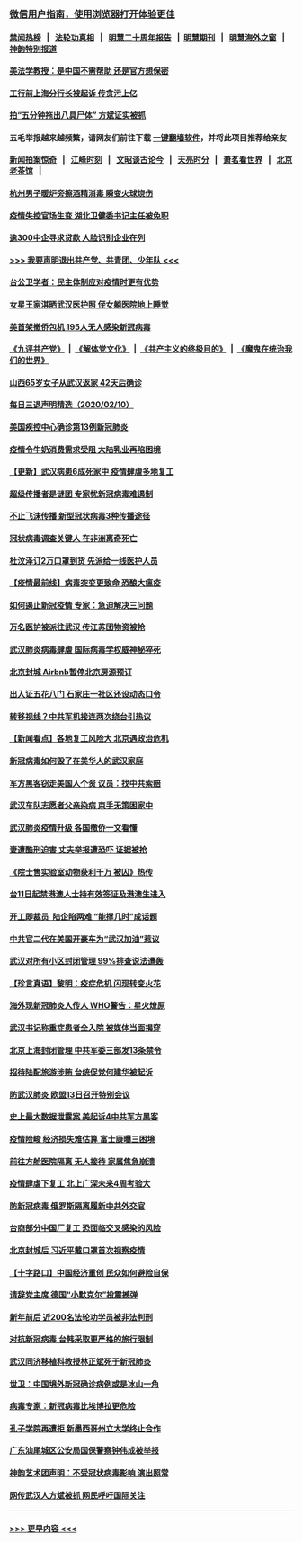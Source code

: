 ### [微信用户指南，使用浏览器打开体验更佳](https://github.com/gfw-breaker/banned-news1/blob/master/indexes/wechat-guide.md?t=0)
#### [禁闻热榜](热点新闻.md?t=0)  &nbsp;&nbsp;|&nbsp;&nbsp; [法轮功真相](https://github.com/gfw-breaker/truth/blob/master/README.md?t=0) &nbsp;&nbsp;|&nbsp;&nbsp; [明慧二十周年报告](https://github.com/gfw-breaker/mh-reports/blob/master/README.md?t=0) &nbsp;&nbsp;|&nbsp;&nbsp;[明慧期刊](https://github.com/gfw-breaker/mh-qikan) &nbsp;&nbsp;|&nbsp;&nbsp; [明慧海外之窗](https://github.com/gfw-breaker/mh-news/blob/master/README.md?t=0) &nbsp;&nbsp;|&nbsp;&nbsp; [神韵特别报道](https://github.com/gfw-breaker/mh-news/blob/master/shenyun.md?t=0)
#### [美法学教授：是中国不需帮助 还是官方想保密](../pages/nsc413/n11859492.md?t=02111444) 
#### [工行前上海分行长被起诉 传贪污上亿](../pages/nsc413/n11860139.md?t=02111444) 
#### [拍“五分钟拖出八具尸体” 方斌证实被抓](../pages/nsc413/n11860090.md?t=02111444) 
#### 五毛举报越来越频繁，请网友们前往下载 [一键翻墙软件](https://github.com/gfw-breaker/ssr-accounts)，并将此项目推荐给亲友
#### [新闻拍案惊奇](https://github.com/gfw-breaker/banned-news1/blob/master/pages/link4.md) &nbsp;&nbsp;|&nbsp;&nbsp; [江峰时刻](https://github.com/gfw-breaker/banned-news1/blob/master/pages/link4.md) &nbsp;&nbsp;|&nbsp;&nbsp; [文昭谈古论今](https://github.com/gfw-breaker/banned-news1/blob/master/pages/link4.md) &nbsp;&nbsp;|&nbsp;&nbsp; [天亮时分](https://github.com/gfw-breaker/banned-news1/blob/master/pages/link4.md) &nbsp;&nbsp;|&nbsp;&nbsp; [萧茗看世界](https://github.com/gfw-breaker/banned-news1/blob/master/pages/link4.md) &nbsp;&nbsp;|&nbsp;&nbsp; [北京老茶馆](https://github.com/gfw-breaker/banned-news1/blob/master/pages/link4.md) &nbsp;&nbsp;|&nbsp;&nbsp; 
#### [杭州男子暖炉旁擦酒精消毒 瞬变火球烧伤](../pages/nsc413/n11860071.md?t=02111444) 
#### [疫情失控官场生变 湖北卫健委书记主任被免职](../pages/nsc413/n11859848.md?t=02111444) 
#### [逾300中企寻求贷款 人脸识别企业在列](../pages/nsc413/n11860100.md?t=02111444) 
#### [>>> 我要声明退出共产党、共青团、少年队 <<<](https://github.com/begood0513/goodnews/blob/master/quit/letter.md) 
#### [台公卫学者：民主体制应对疫情时更有优势](../pages/nsc413/n11860023.md?t=02111444) 
#### [女星王家淇晒武汉医护照 侄女躺医院地上睡觉](../pages/nsc413/n11859756.md?t=02111444) 
#### [美首架撤侨包机 195人无人感染新冠病毒](../pages/nsc413/n11859908.md?t=02111444) 
#### [《九评共产党》](https://github.com/begood0513/9ping.md/blob/master/README.md) &nbsp;|&nbsp; [《解体党文化》](../../../../jtdwh.md/blob/master/README.md)  &nbsp;|&nbsp; [《共产主义的终极目的》](../../../../gczydzjmd.md/blob/master/README.md) &nbsp;|&nbsp; [《魔鬼在统治我们的世界》](../../../../mgztzwmdsj.md/blob/master/README.md) 
#### [山西65岁女子从武汉返家 42天后确诊](../pages/nsc413/n11859912.md?t=02111444) 
#### [每日三退声明精选（2020/02/10）](../pages/nsc413/n11860031.md?t=02111444) 
#### [美国疾控中心确诊第13例新冠肺炎](../pages/nsc413/n11859966.md?t=02111444) 
#### [疫情令牛奶消费需求受阻 大陆乳业再陷困境](../pages/nsc413/n11859859.md?t=02111444) 
#### [【更新】武汉病患6成死家中 疫情肆虐多地复工](../pages/nsc413/n11801312.md?t=02111444) 
#### [超级传播者是谜团 专家忧新冠病毒难遏制](../pages/nsc413/n11859686.md?t=02111444) 
#### [不止飞沫传播 新型冠状病毒3种传播途径](../pages/nsc413/n11859060.md?t=02111444) 
#### [冠状病毒调查关键人 在非洲离奇死亡](../pages/nsc413/n11859798.md?t=02111444) 
#### [杜汶泽订2万口罩到货 先派给一线医护人员](../pages/nsc413/n11859214.md?t=02111444) 
#### [【疫情最前线】病毒突变更致命 恐酿大瘟疫](../pages/nsc413/n11859604.md?t=02111444) 
#### [如何遏止新冠疫情 专家：急迫解决三问题](../pages/nsc413/n11859685.md?t=02111444) 
#### [万名医护被派往武汉 传江苏团物资被抢](../pages/nsc413/n11859585.md?t=02111444) 
#### [武汉肺炎病毒肆虐 国际病毒学权威神秘猝死](../pages/nsc413/n11833010.md?t=02111444) 
#### [北京封城 Airbnb暂停北京房源预订](../pages/nsc413/n11859659.md?t=02111444) 
#### [出入证五花八门 石家庄一社区还设动态口令](../pages/nsc413/n11859510.md?t=02111444) 
#### [转移视线？中共军机接连两次绕台引热议](../pages/nsc413/n11859346.md?t=02111444) 
#### [【新闻看点】各地复工风险大 北京遇政治危机](../pages/nsc413/n11859164.md?t=02111444) 
#### [新冠病毒如何毁了在美华人的武汉家庭](../pages/nsc413/n11859524.md?t=02111444) 
#### [军方黑客窃走美国人个资 议员：找中共索赔](../pages/nsc413/n11859371.md?t=02111444) 
#### [武汉车队志愿者父亲染病 束手无策困家中](../pages/nsc413/n11859117.md?t=02111444) 
#### [武汉肺炎疫情升级 各国撤侨一文看懂](../pages/nsc413/n11859313.md?t=02111444) 
#### [妻遭酷刑迫害 丈夫举报遭恐吓 证据被抢](../pages/nsc413/n11858478.md?t=02111444) 
#### [《院士售实验室动物获利千万 被囚》热传](../pages/nsc413/n11859316.md?t=02111444) 
#### [台11日起禁港澳人士持有效签证及港澳生进入](../pages/nsc413/n11858423.md?t=02111444) 
#### [开工即裁员  陆企陷两难 “能撑几时”成话题](../pages/nsc413/n11859127.md?t=02111444) 
#### [中共官二代在美国开豪车为“武汉加油”惹议](../pages/nsc413/n11859039.md?t=02111444) 
#### [武汉对所有小区封闭管理 99%排查说法遭轰](../pages/nsc413/n11859264.md?t=02111444) 
#### [【珍言真语】黎明：疫症危机 闪现转变火花](../pages/nsc413/n11859199.md?t=02111444) 
#### [海外现新冠肺炎人传人 WHO警告：星火燎原](../pages/nsc413/n11859252.md?t=02111444) 
#### [武汉书记称重症患者全入院 被媒体当面揭穿](../pages/nsc413/n11859218.md?t=02111444) 
#### [北京上海封闭管理 中共军委三部发13条禁令](../pages/nsc413/n11859098.md?t=02111444) 
#### [招待陆配旅游涉贿 台统促党何建华被起诉](../pages/nsc413/n11858696.md?t=02111444) 
#### [防武汉肺炎 欧盟13日召开特别会议](../pages/nsc413/n11859088.md?t=02111444) 
#### [史上最大数据泄露案 美起诉4中共军方黑客](../pages/nsc413/n11859115.md?t=02111444) 
#### [疫情险峻 经济损失难估算 富士康曝三困境](../pages/nsc413/n11859120.md?t=02111444) 
#### [前往方舱医院隔离 无人接待 家属焦急崩溃](../pages/nsc413/n11859068.md?t=02111444) 
#### [疫情肆虐下复工 北上广深未来4周考验大](../pages/nsc413/n11859066.md?t=02111444) 
#### [防新冠病毒 俄罗斯隔离履新中共外交官](../pages/nsc413/n11859079.md?t=02111444) 
#### [台商部分中国厂复工 恐面临交叉感染的风险](../pages/nsc413/n11858646.md?t=02111444) 
#### [北京封城后 习近平戴口罩首次视察疫情](../pages/nsc413/n11858828.md?t=02111444) 
#### [【十字路口】中国经济重创 民众如何避险自保](../pages/nsc413/n11857098.md?t=02111444) 
#### [请辞党主席 德国“小默克尔”投震撼弹](../pages/nsc413/n11858583.md?t=02111444) 
#### [新年前后 近200名法轮功学员被非法判刑](../pages/nsc413/n11855720.md?t=02111444) 
#### [对抗新冠病毒 台韩采取更严格的旅行限制](../pages/nsc413/n11858936.md?t=02111444) 
#### [武汉同济移植科教授林正斌死于新冠肺炎](../pages/nsc413/n11858844.md?t=02111444) 
#### [世卫：中国境外新冠确诊病例或是冰山一角](../pages/nsc413/n11858781.md?t=02111444) 
#### [病毒专家：新冠病毒比埃博拉更危险](../pages/nsc413/n11858572.md?t=02111444) 
#### [孔子学院再遭拒 新墨西哥州立大学终止合作](../pages/nsc413/n11858661.md?t=02111444) 
#### [广东汕尾城区公安局国保警察钟伟成被举报](../pages/nsc413/n11854172.md?t=02111444) 
#### [神韵艺术团声明：不受冠状病毒影响 演出照常](../pages/nsc413/n11858801.md?t=02111444) 
#### [网传武汉人方斌被抓 网民呼吁国际关注](../pages/nsc413/n11858666.md?t=02111444) 

----
#### [ >>> 更早内容 <<< ](../indexes/nsc413-earlier.md)
